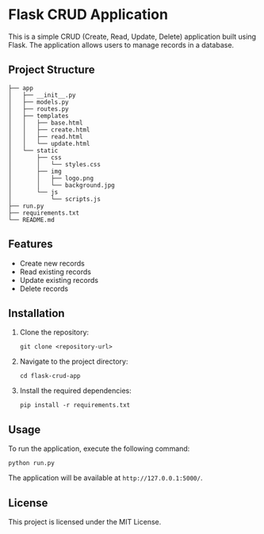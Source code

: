 # Flask CRUD Application

This is a simple CRUD (Create, Read, Update, Delete) application built using Flask. The application allows users to manage records in a database.

## Project Structure

```
├── app
│   ├── __init__.py
│   ├── models.py
│   ├── routes.py
│   ├── templates
│   │   ├── base.html
│   │   ├── create.html
│   │   ├── read.html
│   │   └── update.html
│   └── static
│       ├── css
│       │   └── styles.css
│       ├── img
│       │   ├── logo.png
│       │   └── background.jpg
│       └── js
│           └── scripts.js
├── run.py
├── requirements.txt
└── README.md
```

## Features

- Create new records
- Read existing records
- Update existing records
- Delete records

## Installation

1. Clone the repository:
   ```
   git clone <repository-url>
   ```
2. Navigate to the project directory:
   ```
   cd flask-crud-app
   ```
3. Install the required dependencies:
   ```
   pip install -r requirements.txt
   ```

## Usage

To run the application, execute the following command:
```
python run.py
```
The application will be available at `http://127.0.0.1:5000/`.

## License

This project is licensed under the MIT License.